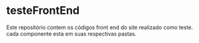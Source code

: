 # testeFrontEnd
Este repositório contem os códigos front end do site realizado como teste.
cada componente esta em suas respectivas pastas.

